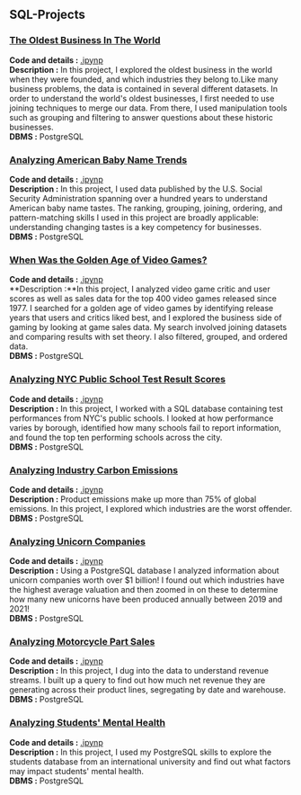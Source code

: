 ## SQL-Projects

### <ins>The Oldest Business In The World 
**Code and details :** [.ipynp](https://github.com/TugceCankurt/SQL-Projects/blob/main/What%20and%20Where%20are%20the%20World's%20Oldest%20Businesses.ipynb) <br>
**Description :** In this project, I explored the oldest business in the world when they were founded, and which industries they belong to.Like many business problems, the data is contained in several different datasets. In order to understand the world's oldest businesses, I first needed to use joining techniques to merge our data. From there, I used manipulation tools such as grouping and filtering to answer questions about these historic businesses.  <br>
**DBMS :** PostgreSQL
  
 ### <ins>Analyzing American Baby Name Trends
 **Code and details :** [.ipynp](https://github.com/TugceCankurt/SQL-Projects/blob/main/Analyzing%20American%20Baby%20Name%20Trends.ipynb)      <br>
**Description :** In this project, I used data published by the U.S. Social Security Administration spanning over a hundred years to understand American baby name tastes. The ranking, grouping, joining, ordering, and pattern-matching skills I used in this project are broadly applicable: understanding changing tastes is a key competency for businesses. <br>
**DBMS :** PostgreSQL

### <ins>When Was the Golden Age of Video Games?
**Code and details :** [.ipynp](https://github.com/TugceCankurt/SQL-Projects/blob/main/When%20Was%20the%20Golden%20Age%20of%20Video%20Games.ipynb)  <br>
**Description :**In this project, I analyzed video game critic and user scores as well as sales data for the top 400 video games released since 1977. I searched for a golden age of video games by identifying release years that users and critics liked best, and I explored the business side of gaming by looking at game sales data. My search involved joining datasets and comparing results with set theory. I also filtered, grouped, and ordered data.  <br>
**DBMS :** PostgreSQL

 ### <ins>Analyzing NYC Public School Test Result Scores
 **Code and details :** [.ipynp](https://github.com/TugceCankurt/SQL-Projects/blob/main/Analyzing%20NYC%20Public%20School%20Test%20Result%20Scores.ipynb) <br>
**Description :** In this project, I worked with a SQL database containing test performances from NYC's public schools. I looked at how performance varies by borough, identified how many schools fail to report information, and found the top ten performing schools across the city.  <br>
**DBMS :** PostgreSQL

 ### <ins>Analyzing Industry Carbon Emissions
**Code and details :** [.ipynp](https://github.com/TugceCankurt/SQL-Projects/blob/main/Analyzing%20Industry%20Carbon%20Emissions.ipynb)  <br>
**Description :** Product emissions make up more than 75% of global emissions. In this project, I explored which industries are the worst offender.
**DBMS :** PostgreSQL

 ### <ins>Analyzing Unicorn Companies
**Code and details :** [.ipynp](https://github.com/TugceCankurt/SQL-Projects/blob/main/Analyzing%20Unicorn%20Companies.ipynb)   <br>
**Description :** Using a PostgreSQL database I analyzed information about unicorn companies worth over $1 billion! I found out which industries have the highest average valuation and then zoomed in on these to determine how many new unicorns have been produced annually between 2019 and 2021!   <br>
**DBMS :** PostgreSQL

  ### <ins>Analyzing Motorcycle Part Sales
  **Code and details :** [.ipynp](https://github.com/TugceCankurt/SQL-Projects/blob/main/Analyzing%20Motorcycle%20Part%20Sales.ipynb)  <br>
  **Description :** In this project, I dug into the data to understand revenue streams. I built up a query to find out how much net revenue they are generating across their product lines, segregating by date and warehouse.  <br>
  **DBMS :** PostgreSQL
  
  ### <ins>Analyzing Students' Mental Health
  **Code and details :** [.ipynp](https://github.com/TugceCankurt/SQL-Projects/blob/main/Analyzing%20Students'%20Mental%20Health.ipynb) <br>
  **Description :** In this project, I used my PostgreSQL skills to explore the students database from an international university and find out what factors may impact students' mental health.  <br>
  **DBMS :** PostgreSQL
  

  
